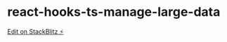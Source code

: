 # react-hooks-ts-manage-large-data

[Edit on StackBlitz ⚡️](https://stackblitz.com/edit/react-hooks-ts-manage-large-data)